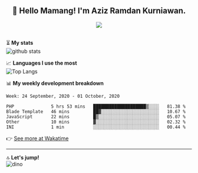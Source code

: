 <h2 align="center">👋 Hello Mamang! I'm Aziz Ramdan Kurniawan.</h2>  
<p align="center">
  <img src="https://komarev.com/ghpvc/?username=azizramdan"> <br><br>
</p>
    
⏳ **My stats**  
![github stats](https://github-readme-stats.vercel.app/api?username=azizramdan&show_icons=true&count_private=true&title_color=000&hide_border=true&hide_title=true)  

📈 **Languages I use the most**  
![Top Langs](https://github-readme-stats.vercel.app/api/top-langs/?username=azizramdan&layout=compact&langs_count=6&hide=tsql&hide_border=true&hide_title=true&exclude_repo=Futsal-Go,Futsal-Go-Admin,Sistem-Informasi-Sensus-Harian-Rawat-Inap)  

📊 **My weekly development breakdown**
<!--START_SECTION:waka-->
```text
Week: 24 September, 2020 - 01 October, 2020

PHP              5 hrs 53 mins   ████████████████████▒░░░░   81.38 % 
Blade Template   46 mins         ██▓░░░░░░░░░░░░░░░░░░░░░░   10.67 % 
JavaScript       22 mins         █▒░░░░░░░░░░░░░░░░░░░░░░░   05.07 % 
Other            10 mins         ▓░░░░░░░░░░░░░░░░░░░░░░░░   02.32 % 
INI              1 min           ░░░░░░░░░░░░░░░░░░░░░░░░░   00.44 % 
```
<!--END_SECTION:waka-->
👉 [See more at Wakatime](https://wakatime.com/@azizramdan)
***
🔝 **Let's jump!**  
![dino](https://raw.githubusercontent.com/azizramdan/azizramdan/master/dino.gif)  

